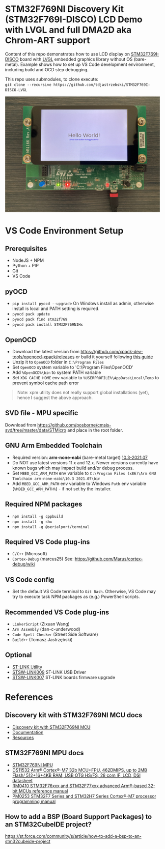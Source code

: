 # STM32F769NI Discovery Kit (STM32F769I-DISCO) LCD Demo with LVGL and full DMA2D aka Chrom-ART support
Content of this repo demonstrates how to use LCD display on [STM32F769I-DISCO](https://www.st.com/en/evaluation-tools/32f769idiscovery.html) board with [LVGL](https://github.com/lvgl/lvgl) embedded graphics library without OS (bare-metal). Example shows how to set up VS Code development environment, including build and OCD step debugging.  

This repo uses submodules, to clone execute:  
`git clone --recursive https://github.com/tdjastrzebski/STM32F769I-DISCO-LVGL`

![hello world](HelloWorld.JPG)
# VS Code Environment Setup
## Prerequisites
* NodeJS + NPM
* Python + PIP
* Git
* VS Code
## pyOCD
* `pip install pyocd --upgrade` On Windows install as admin, otherwise install is local and PATH setting is required.
* `pyocd pack update`
* `pyocd pack find stm32f769`
* `pyocd pack install STM32F769NIHx`
## OpenOCD
* Download the latest version from https://github.com/xpack-dev-tools/openocd-xpack/releases
or build it yourself following [this guide](https://github.com/Marus/cortex-debug/wiki/How-to-build-current-OpenOCD-version-on-Windows)
* Unzip it to `OpenOCD` folder in `C:\Program Files`
* Set `OpenOCD` system variable to 'C:\Program Files\OpenOCD'
* Add `%OpenOCD%\bin` to system PATH variable
* Set `XDG_CACHE_HOME` env variable to `%USERPROFILE%\AppData\Local\Temp` to prevent symbol cache path error
> Note: xpm utility does not really support global installations (yet), hence I suggest the above approach.
## SVD file - MPU specific
Download from https://github.com/posborne/cmsis-svd/tree/master/data/STMicro and place in the root folder.
## GNU Arm Embedded Toolchain
* Required version: **arm-none-eabi** (bare-metal target) [10.3-2021.07](https://developer.arm.com/downloads/-/gnu-a)
* Do NOT use latest versions 11.x and 12.x. Newer versions currently have known bugs which may impact build and/or debug process.
* Set `MBED_GCC_ARM_PATH` env variable to `C:\Program Files (x86)\Arm GNU Toolchain arm-none-eabi\10.3 2021.07\bin`
* Add `MBED_GCC_ARM_PATH` env variable to Windows `Path` env variable (`%MBED_GCC_ARM_PATH%`) - if not set by the installer.
## Required NPM packages
* `npm install -g cppbuild`
* `npm install -g shx`
* `npm install -g @serialport/terminal`
## Required VS Code plug-ins
* `C/C++` (Microsoft)
* `Cortex-Debug` (marcus25) See: https://github.com/Marus/cortex-debug/wiki
## VS Code config
* Set the default VS Code terminal to `Git Bash`. Otherwise, VS Code may try to execute task NPM packages as (e.g.) PowerShell scripts.
## Recommended VS Code plug-ins
* `LinkerScript` (Zixuan Wang)
* `Arm Assembly` (dan-c-underwood)
* `Code Spell Checker` (Street Side Software)
* `Build++` (Tomasz Jastrzębski)
## Optional
* [ST-LINK Utility](https://github.com/stlink-org/stlink)
* [STSW-LINK009](https://www.st.com/content/st_com/en/products/development-tools/software-development-tools/stm32-software-development-tools/stm32-utilities/stsw-link009.html) ST-LINK USB Driver
* [STSW-LINK007](https://www.st.com/content/st_com/en/products/development-tools/software-development-tools/stm32-software-development-tools/stm32-programmers/stsw-link007.html) ST-LINK boards firmware upgrade

# References
## Discovery kit with STM32F769NI MCU docs
* [Discovery kit with STM32F769NI MCU](https://www.st.com/en/evaluation-tools/32f769idiscovery.html)
* [Documentation](https://www.st.com/en/evaluation-tools/32f769idiscovery.html#documentation)
* [Resources](https://www.st.com/en/evaluation-tools/32f769idiscovery.html#cad-resources)

## STM32F769NI MPU docs
* [STM32F769NI MPU](https://www.st.com/en/microcontrollers-microprocessors/stm32f769ni.html)
* [DS11532 Arm® Cortex®-M7 32b MCU+FPU, 462DMIPS, up to 2MB Flash/ 512+16+4KB RAM, USB OTG HS/FS, 28 com IF, LCD, DSI datasheet](https://www.st.com/resource/en/datasheet/stm32f769ni.pdf)
* [RM0410 STM32F76xxx and STM32F77xxx advanced Arm®-based 32-bit MCUs reference manual](https://www.st.com/resource/en/reference_manual/rm0410-stm32f76xxx-and-stm32f77xxx-advanced-armbased-32bit-mcus-stmicroelectronics.pdf)
* [PM0253 STM32F7 Series and STM32H7 Series Cortex®-M7 processor programming manual](https://www.st.com/resource/en/programming_manual/pm0253-stm32f7-series-and-stm32h7-series-cortexm7-processor-programming-manual-stmicroelectronics.pdf)
## How to add a BSP (Board Support Packages) to an STM32CubeIDE project?
https://st.force.com/community/s/article/how-to-add-a-bsp-to-an-stm32cubeide-project
